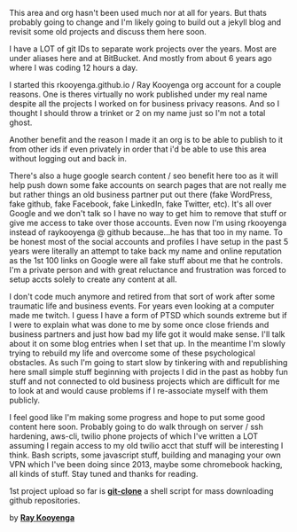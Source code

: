 This area and org hasn't been used much nor at all for years. But thats probably going to change and I'm likely going to build out a jekyll blog and revisit some old projects and discuss them here soon.

I have a LOT of git IDs to separate work projects over the years. Most are under aliases here and at BitBucket. And mostly from about 6 years ago where I was coding 12 hours a day.

I started this rkooyenga.github.io / Ray Kooyenga org account for a couple reasons. One is theres virtually no work published under my real name despite all the projects I worked on for business privacy reasons. And so I thought I should throw a trinket or 2 on my name just so I'm not a total ghost.

Another benefit and the reason I made it an org is to be able to publish to it from other ids if even privately in order that i'd be able to use this area without logging out and back in.

There's also a huge google search content / seo benefit here too as it will help push down some fake accounts on search pages that are not really me but rather things an old business partner put out there (fake WordPress, fake github, fake Facebook, fake LinkedIn, fake Twitter, etc). It's all over Google and we don't talk so I have no way to get him to remove that stuff or give me access to take over those accounts. Even now I'm using rkooyenga instead of raykooyenga @ github because...he has that too in my name. To be honest most of the social accounts and profiles I have setup in the past 5 years were literally an attempt to take back my name and online reputation as the 1st 100 links on Google were all fake stuff about me that he controls. I'm a private person and with great reluctance and frustration was forced to setup accts solely to create any content at all. 

I don't code much anymore and retired from that sort of work after some traumatic life and business events. For years even looking at a computer made me twitch. I guess I have a form of PTSD which sounds extreme but if I were to explain what was done to me by some once close friends and business partners and just how bad my life got it would make sense. I'll talk about it on some blog entries when I set that up. In the meantime I'm slowly trying to rebuild my life and overcome some of these psychological obstacles. As such I'm going to start slow by tinkering with and republishing here small simple stuff beginning with projects I did in the past as hobby fun stuff and not connected to old business projects which are difficult for me to look at and would cause problems if I re-associate myself with them publicly.

I feel good like I'm making some progress and hope to put some good content here soon. Probably going to do walk through on server / ssh hardening, aws-cli, twilio phone projects of which I've written a LOT assuming I regain access to my old twilio acct that stuff will be interesting I think. Bash scripts, some javascript stuff, building and managing your own VPN which I've been doing since 2013, maybe some chromebook hacking, all kinds of stuff. Stay tuned and thanks for reading.
 
1st project upload so far is [**git-clone**](https://rkooyenga.github.com/git-clone/) a shell script for mass downloading github repositories.


by [**Ray Kooyenga**](https://github.com/rkooyenga)
